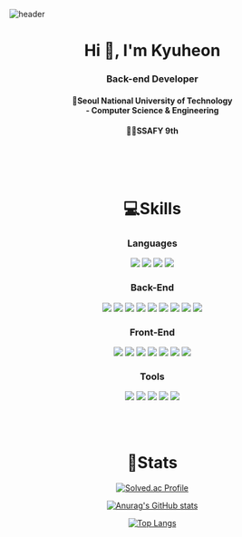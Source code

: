 ![header](https://capsule-render.vercel.app/api?type=Waving&color=879CDF&height=400&width=100%&text=KUMA'S%20Github&fontSize=35&fontColor=ffffff&animation=fadeIn)

<h1 align='center'>
    Hi 👋, I'm Kyuheon 
</h1>
<h3 align='center'>Back-end Developer</h3>

<h4 align='center'>🏫Seoul National University of Technology<br/>
- Computer Science & Engineering</h4>
<h4 align='center'>👩‍💻SSAFY 9th</h4>
<br/><br/><br/>

<h1 align='center'>💻Skills</h1>   

<div align='center'>

### Languages
<!--Java-->
<img src="https://img.shields.io/badge/JAVA-FE6F69?style=for-the-badge&logo=JAVA&logoColor=white">
<!--Python-->
<img src="https://img.shields.io/badge/Python-3776AB?style=for-the-badge&logo=Python&logoColor=white"/>
<!--JavaScript-->
<img src="https://img.shields.io/badge/javascript-000000?style=for-the-badge&logo=javascript&logoColor=white"/>
<!--TypeScript-->
<img src="https://img.shields.io/badge/typescript-3178C6?style=for-the-badge&logo=typescript&logoColor=white"/>

### Back-End
<!--Spring Framework-->
<img src="https://img.shields.io/badge/spring-6DB33F?style=for-the-badge&logo=spring&logoColor=white"/>
<!--Spring Boot-->
<img src="https://img.shields.io/badge/springboot-6DB33F?style=for-the-badge&logo=springboot&logoColor=white"/>

<!--Supabase-->
<img src="https://img.shields.io/badge/supabase-3FCF8E?style=for-the-badge&logo=supabase&logoColor=white"/>
<!--Nextjs-->
<img src="https://img.shields.io/badge/next.js-000000?style=for-the-badge&logo=nextdotjs&logoColor=white"/>

<!--JPA-->
<img src="https://img.shields.io/badge/jpa-000000?style=for-the-badge&logo=jpa&logoColor=white"/>
<!--MyBatis-->
<img src="https://img.shields.io/badge/MyBatis-F7A126?style=for-the-badge&logo=MyBatis&logoColor=white"/>

<!--MySQL-->
<img src="https://img.shields.io/badge/MySQL-4479A1?style=for-the-badge&logo=MySQL&logoColor=white">
<!--POSTGRESql-->
<img src="https://img.shields.io/badge/postgresql-4169E1?style=flat-square&logo=postgresql&logoColor=white">
<!--Redis-->
<img src="https://img.shields.io/badge/Redis-DC382D?style=for-the-badge&logo=Redis&logoColor=white">

### Front-End
<!--Nextjs-->
<img src="https://img.shields.io/badge/next.js-000000?style=for-the-badge&logo=nextdotjs&logoColor=white"/>
<!--Vue.js-->
<img src="https://img.shields.io/badge/vuedotjs-4FC08D?style=for-the-badge&logo=vuedotjs&logoColor=white"/>
<!--React.js-->
<img src="https://img.shields.io/badge/react-61DAFB?style=for-the-badge&logo=react&logoColor=black"/>
<!--Redux-->
<img src="https://img.shields.io/badge/redux-764ABC?style=for-the-badge&logo=redux&logoColor=white"/>

<!--HTML-->
<img src="https://img.shields.io/badge/html5-E34F26?style=for-the-badge&logo=html5&logoColor=white"/>
<!--CSS-->
<img src="https://img.shields.io/badge/css3-1572B6?style=for-the-badge&logo=css3&logoColor=white"/>

<!--Bootstrap-->
<img src="https://img.shields.io/badge/bootstrap-7952B3?style=for-the-badge&logo=bootstrap&logoColor=white"/>

### Tools
<!--IntelliJ-->
<img src="https://img.shields.io/badge/intellij%20idea-000000?style=for-the-badge&logo=intellijidea&logoColor=white"/>
<!--Eclise-->
<img src="https://img.shields.io/badge/visual%20studio%20code-007ACC?style=for-the-badge&logo=visualstudiocode&logoColor=white">
<!--VisualStudioCode-->
<img src="https://img.shields.io/badge/Eclipse-2C2255?style=for-the-badge&logo=Eclipse%20IDE&logoColor=white">

<!--github-->
<img src="https://img.shields.io/badge/github-181717?style=for-the-badge&logo=github&logoColor=white">

<!--Jira-->
<img src="https://img.shields.io/badge/jira%20software-0052CC?style=for-the-badge&logo=jirasoftware&logoColor=white">

</div>
<br/><br/><br/>

<h1 align='center'>📔Stats</h1>

<div align='center'>

[![Solved.ac Profile](http://mazassumnida.wtf/api/v2/generate_badge?boj=kyuh2001)](https://solved.ac/kyuh2001/)

[![Anurag's GitHub stats](https://github-readme-stats.vercel.app/api?username=kuma93&show_icons=true&theme=tokyonight)](https://github.com/kuma93/github-readme-stats)

[![Top Langs](https://github-readme-stats.vercel.app/api/top-langs/?username=kuma93&show_icons=true&theme=tokyonight)](https://github.com/kuma93/github-readme-stats)

</div>

